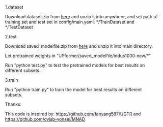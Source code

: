 

1.dataset

Download dataset.zip from [here](https://drive.google.com/file/d/1YHUU1lMay2dqBiO0bjwg_aKXk9tJvhWb/view?usp=share_link) and unzip it into anywhere, and set path of training set and test set in config/main.yaml: */TrainDataset and */TestDataset

2.test

Download saved_modelfile.zip from [here](https://drive.google.com/file/d/1ruOtgBbSZUvKSbJFl5ViSzx6EEg_6Zp8/view?usp=share_link) and unzip it into main directory.

Let pretrained weights in "UPformer/saved_modelfile/indus1000-new/*"

Run "python test.py" to test the pretrained models for best results on different subsets.

3.train

Run "python train.py" to train the model for best results on different subsets.


Thanks:

This code is inspired by: https://github.com/fanyang587/UGTR and https://github.com/cvlab-yonsei/MNAD